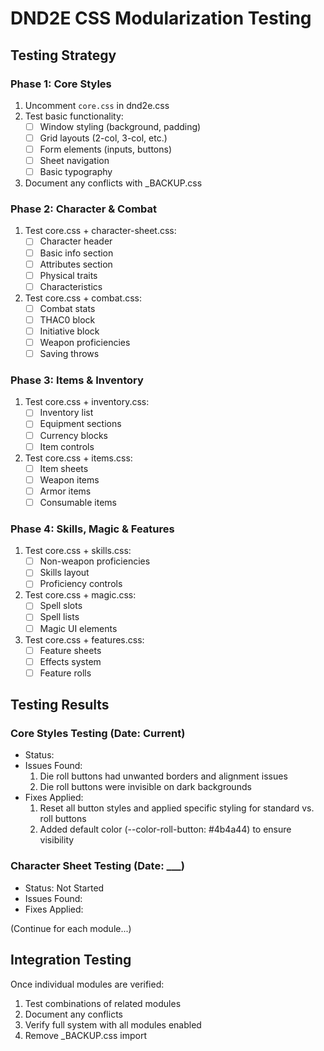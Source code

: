 # DND2E CSS Modularization Testing

## Testing Strategy

### Phase 1: Core Styles
1. Uncomment `core.css` in dnd2e.css
2. Test basic functionality:
   - [ ] Window styling (background, padding)
   - [ ] Grid layouts (2-col, 3-col, etc.)
   - [ ] Form elements (inputs, buttons)
   - [ ] Sheet navigation
   - [ ] Basic typography
3. Document any conflicts with _BACKUP.css

### Phase 2: Character & Combat
1. Test core.css + character-sheet.css:
   - [ ] Character header
   - [ ] Basic info section
   - [ ] Attributes section
   - [ ] Physical traits
   - [ ] Characteristics

2. Test core.css + combat.css:
   - [ ] Combat stats
   - [ ] THAC0 block
   - [ ] Initiative block
   - [ ] Weapon proficiencies
   - [ ] Saving throws

### Phase 3: Items & Inventory
1. Test core.css + inventory.css:
   - [ ] Inventory list
   - [ ] Equipment sections
   - [ ] Currency blocks
   - [ ] Item controls

2. Test core.css + items.css:
   - [ ] Item sheets
   - [ ] Weapon items
   - [ ] Armor items
   - [ ] Consumable items

### Phase 4: Skills, Magic & Features
1. Test core.css + skills.css:
   - [ ] Non-weapon proficiencies
   - [ ] Skills layout
   - [ ] Proficiency controls

2. Test core.css + magic.css:
   - [ ] Spell slots
   - [ ] Spell lists
   - [ ] Magic UI elements

3. Test core.css + features.css:
   - [ ] Feature sheets
   - [ ] Effects system
   - [ ] Feature rolls

## Testing Results

### Core Styles Testing (Date: Current)
- Status: 
- Issues Found:
  1. Die roll buttons had unwanted borders and alignment issues
  2. Die roll buttons were invisible on dark backgrounds
- Fixes Applied:
  1. Reset all button styles and applied specific styling for standard vs. roll buttons
  2. Added default color (--color-roll-button: #4b4a44) to ensure visibility

### Character Sheet Testing (Date: ___)
- Status: Not Started
- Issues Found:
- Fixes Applied:

(Continue for each module...)

## Integration Testing
Once individual modules are verified:
1. Test combinations of related modules
2. Document any conflicts
3. Verify full system with all modules enabled
4. Remove _BACKUP.css import
